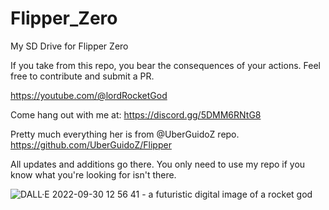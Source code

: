 # Flipper_Zero
My SD Drive for Flipper Zero

If you take from this repo, you bear the consequences of your actions.
Feel free to contribute and submit a PR.<br>

https://youtube.com/@lordRocketGod

Come hang out with me at:
https://discord.gg/5DMM6RNtG8

Pretty much everything her is from @UberGuidoZ repo.
https://github.com/UberGuidoZ/Flipper

All updates and additions go there.
You only need to use my repo if you know what you're looking for isn't there.

![DALL·E 2022-09-30 12 56 41 - a futuristic digital image of a rocket god](https://user-images.githubusercontent.com/57732082/193347521-a7aaac86-a5ae-4e54-b08d-3b916d860cc0.png)
